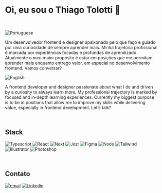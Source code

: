 # Oi, eu sou o Thiago Tolotti 👋
  
<br/>

![Portuguese](https://flagsapi.com/BR/flat/32.png)

Um desenvolvedor frontend e designer apaixonado pelo que faço e guiado por uma curiosidade de sempre aprender mais. Minha trajetória profissional é marcada por experiências focadas e profundas de aprendizado.
Atualmente o meu maior propósito é estar em posições que me permitam aprender mais enquanto entrego valor, em especial no desenvolvimento frontend.
Vamos conversar?

![English](https://flagsapi.com/US/flat/32.png)

A frontend developer and designer passionate about what I do and driven by a curiosity to always learn more. My professional trajectory is marked by focused and in-depth learning experiences.
Currently my biggest purpose is to be in positions that allow me to improve my skills while delivering value, especially in frontend development.
Let’s talk?

<br/>

## Stack
![Typescript](https://img.shields.io/badge/-TypeScript-000?&logo=TypeScript&style=for-the-badge)
![React](https://img.shields.io/badge/-React-000?&logo=React&style=for-the-badge)
![Next](https://img.shields.io/badge/-Next.JS-000?&logo=nextdotjs&style=for-the-badge)
![Jest](https://img.shields.io/badge/-Jest-000?&logo=jest&style=for-the-badge)
![Figma](https://img.shields.io/badge/-Figma-000?&logo=figma&style=for-the-badge)
![Node](https://img.shields.io/badge/-Node.js-000?&logo=nodedotjs&style=for-the-badge)
![Tailwind](https://img.shields.io/badge/-tailwind-000?&logo=tailwindcss&style=for-the-badge)
![Illustrator](https://img.shields.io/badge/-Illustrator-000?&logo=adobeillustrator&style=for-the-badge)
![Photoshop](https://img.shields.io/badge/-Photoshop-000?&logo=adobephotoshop&style=for-the-badge)

<br/>

## Contato

[![email](https://img.shields.io/badge/-email-000?&logo=gmail&style=social)](mailto:thiagotolotti@gmail.com)
[![Linkedin](https://img.shields.io/badge/-Linkedin-000?&logo=linkedin&style=social)](https://www.linkedin.com/in/thiago-tolotti/)
